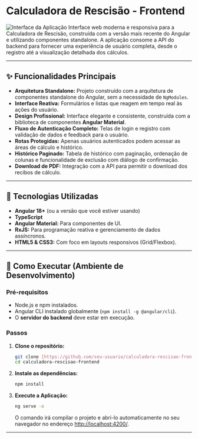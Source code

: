 # Calculadora de Rescisão - Frontend

![Interface da Aplicação](https://imgur.com/gallery/site-de-calcular-rescis-o-trabalhista-sai-justo-GdIh6va) Interface web moderna e responsiva para a Calculadora de Rescisão, construída com a versão mais recente do Angular e utilizando componentes standalone. A aplicação consome a API do backend para fornecer uma experiência de usuário completa, desde o registro até a visualização detalhada dos cálculos.

---

## ✨ Funcionalidades Principais

* **Arquitetura Standalone:** Projeto construído com a arquitetura de componentes standalone do Angular, sem a necessidade de `NgModules`.
* **Interface Reativa:** Formulários e listas que reagem em tempo real às ações do usuário.
* **Design Profissional:** Interface elegante e consistente, construída com a biblioteca de componentes **Angular Material**.
* **Fluxo de Autenticação Completo:** Telas de login e registro com validação de dados e feedback para o usuário.
* **Rotas Protegidas:** Apenas usuários autenticados podem acessar as áreas de cálculo e histórico.
* **Histórico Paginado:** Tabela de histórico com paginação, ordenação de colunas e funcionalidade de exclusão com diálogo de confirmação.
* **Download de PDF:** Integração com a API para permitir o download dos recibos de cálculo.

---

## 🚀 Tecnologias Utilizadas

* **Angular 18+** (ou a versão que você estiver usando)
* **TypeScript**
* **Angular Material:** Para componentes de UI.
* **RxJS:** Para programação reativa e gerenciamento de dados assíncronos.
* **HTML5 & CSS3:** Com foco em layouts responsivos (Grid/Flexbox).

---

## 🏁 Como Executar (Ambiente de Desenvolvimento)

### Pré-requisitos

* Node.js e npm instalados.
* Angular CLI instalado globalmente (`npm install -g @angular/cli`).
* O **servidor do backend** deve estar em execução.

### Passos

1.  **Clone o repositório:**
    ```bash
    git clone [https://github.com/seu-usuario/calculadora-rescisao-frontend.git](https://github.com/seu-usuario/calculadora-rescisao-frontend.git)
    cd calculadora-rescisao-frontend
    ```

2.  **Instale as dependências:**
    ```bash
    npm install
    ```

3.  **Execute a Aplicação:**
    ```bash
    ng serve -o
    ```
    O comando irá compilar o projeto e abri-lo automaticamente no seu navegador no endereço [http://localhost:4200/](http://localhost:4200/).

---
